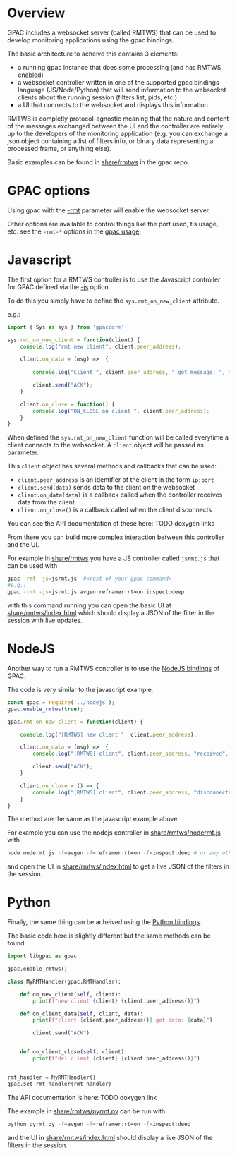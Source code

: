 # Overview

GPAC includes a websocket server (called RMTWS) that can be used to develop monitoring applications using the gpac bindings. 

The basic architecture to acheive this contains 3 elements:

 - a running gpac instance that does some processing (and has RMTWS enabled)
 - a websocket controller written in one of the supported gpac bindings language (JS/Node/Python) that will send information to the websocket clients about the running session (filters list, pids, etc.)
 - a UI that connects to the websocket and displays this information


RMTWS is completly protocol-agnostic meaning that the nature and content of the messages exchanged between the UI and the controller are entirely up to the developers of the monitoring application (e.g. you can exchange a json object containing a list of filters info, or binary data representing a processed frame, or anything else). 

Basic examples can be found in [share/rmtws](https://github.com/gpac/gpac/tree/buildbot-rmtws/share/rmtws) in the gpac repo. 


# GPAC options

Using gpac with the [-rmt](core_options#rmt) parameter will enable the websocket server. 

Other options are available to control things like the port used, tls usage, etc. see the `-rmt-*` options in the [gpac usage](core_options#rmt).


# Javascript

The first option for a RMTWS controller is to use the Javascript controller for GPAC defined via the [-js](gpac_general#js) option.

To do this you simply have to define the `sys.rmt_on_new_client` attribute.

e.g.:

```js
import { Sys as sys } from 'gpaccore'

sys.rmt_on_new_client = function(client) {
	console.log("rmt new client", client.peer_address);

	client.on_data = (msg) =>  {
		
        console.log("Client ", client.peer_address, " got message: ", msg);

		client.send("ACK");
	}

	client.on_close = function() {
		console.log("ON_CLOSE on client ", client.peer_address);
	}
}
```

When defined the `sys.rmt_on_new_client` function will be called everytime a client connects to the websocket. A `client` object will be passed as parameter.

This `client` object has several methods and callbacks that can be used: 
 
 - `client.peer_address` is an identifier of the client in the form `ip:port`
 - `client.send(data)` sends data to the client on the websocket
 - `client.on_data(data)` is a callback called when the controller receives data from the client
 - `client.on_close()` is a callback called when the client disconnects 

You can see the API documentation of these here: TODO doxygen links

From there you can build more complex interaction between this controller and the UI. 

For example in [share/rmtws](https://github.com/gpac/gpac/tree/buildbot-rmtws/share/rmtws) you have a JS controller called `jsrmt.js` that can be used with

```bash
gpac -rmt -js=jsrmt.js  #<rest of your gpac command>
#e.g.:
gpac -rmt -js=jsrmt.js avgen reframer:rt=on inspect:deep
```

with this command running you can open the basic UI at [share/rmtws/index.html](https://github.com/gpac/gpac/tree/buildbot-rmtws/share/rmtws/index.html) which should display a JSON of the filter in the session with live updates. 


# NodeJS

Another way to run a RMTWS controller is to use the [NodeJS bindings](/Howtos/nodejs) of GPAC. 

The code is very similar to the javascript example. 

```js
const gpac = require('../nodejs');
gpac.enable_rmtws(true);

gpac.rmt_on_new_client = function(client) {

    console.log("[RMTWS] new client ", client.peer_address);

    client.on_data = (msg) =>  {
        console.log("[RMTWS] client", client.peer_address, "received", msg);

        client.send("ACK");
    }

    client.on_close = () => {
        console.log("[RMTWS] client", client.peer_address, "disconnected");
    }
}
```

The method are the same as the javascript example above. 

For example you can use the nodejs controller in [share/rmtws/nodermt.js](https://github.com/gpac/gpac/blob/buildbot-rmtws/share/rmtws/nodermt.js) with 

```bash
node nodermt.js -f=avgen -f=reframer:rt=on -f=inspect:deep # or any other gpac filters
```

and open the UI in [share/rmtws/index.html](https://github.com/gpac/gpac/tree/buildbot-rmtws/share/rmtws/index.html) to get a live JSON of the filters in the session. 


# Python 

Finally, the same thing can be acheived using the [Python bindings](Howtos/python.md). 

The basic code here is slightly different but the same methods can be found.

```python
import libgpac as gpac

gpac.enable_rmtws()

class MyRMTHandler(gpac.RMTHandler):

    def on_new_client(self, client):
        print(f"new client {client} {client.peer_address()}")

    def on_client_data(self, client, data):
        print(f"client {client.peer_address()} got data: {data}")

        client.send("ACK")


    def on_client_close(self, client):
        print(f"del client {client} {client.peer_address()}")


rmt_handler = MyRMTHandler()
gpac.set_rmt_handler(rmt_handler)
```

The API documentation is here: TODO doxygen link

The example in [share/rmtws/pyrmt.py](https://github.com/gpac/gpac/blob/buildbot-rmtws/share/rmtws/pyrmt.py) can be run with

```sh
python pyrmt.py -f=avgen -f=reframer:rt=on -f=inspect:deep
```

and the UI in [share/rmtws/index.html](https://github.com/gpac/gpac/tree/buildbot-rmtws/share/rmtws/index.html) should display a live JSON of the filters in the session. 

